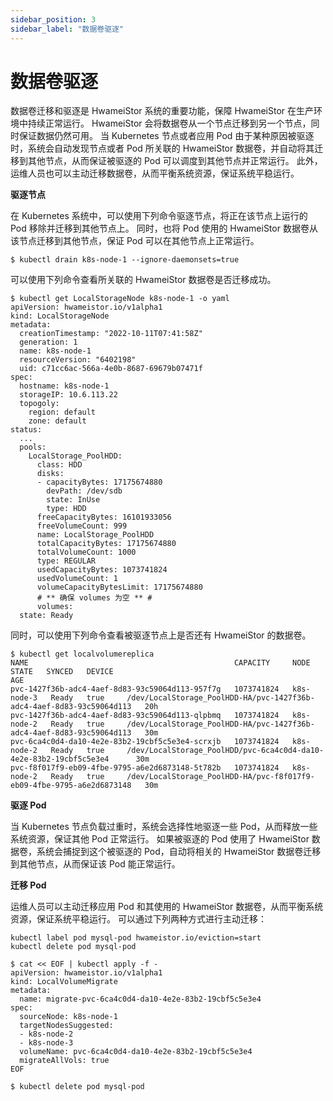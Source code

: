 ```yaml
---
sidebar_position: 3
sidebar_label: "数据卷驱逐"
---
```


# 数据卷驱逐

数据卷迁移和驱逐是 HwameiStor 系统的重要功能，保障 HwameiStor 在生产环境中持续正常运行。
HwameiStor 会将数据卷从一个节点迁移到另一个节点，同时保证数据仍然可用。
当 Kubernetes 节点或者应用 Pod 由于某种原因被驱逐时，系统会自动发现节点或者 Pod 所关联的 HwameiStor 数据卷，并自动将其迁移到其他节点，从而保证被驱逐的 Pod 可以调度到其他节点并正常运行。
此外，运维人员也可以主动迁移数据卷，从而平衡系统资源，保证系统平稳运行。

**驱逐节点**

在 Kubernetes 系统中，可以使用下列命令驱逐节点，将正在该节点上运行的 Pod 移除并迁移到其他节点上。
同时，也将 Pod 使用的 HwameiStor 数据卷从该节点迁移到其他节点，保证 Pod 可以在其他节点上正常运行。

```console
$ kubectl drain k8s-node-1 --ignore-daemonsets=true
```

可以使用下列命令查看所关联的 HwameiStor 数据卷是否迁移成功。

```console
$ kubectl get LocalStorageNode k8s-node-1 -o yaml
apiVersion: hwameistor.io/v1alpha1
kind: LocalStorageNode
metadata:
  creationTimestamp: "2022-10-11T07:41:58Z"
  generation: 1
  name: k8s-node-1
  resourceVersion: "6402198"
  uid: c71cc6ac-566a-4e0b-8687-69679b07471f
spec:
  hostname: k8s-node-1
  storageIP: 10.6.113.22
  topogoly:
    region: default
    zone: default
status:
  ...
  pools:
    LocalStorage_PoolHDD:
      class: HDD
      disks:
      - capacityBytes: 17175674880
        devPath: /dev/sdb
        state: InUse
        type: HDD
      freeCapacityBytes: 16101933056
      freeVolumeCount: 999
      name: LocalStorage_PoolHDD
      totalCapacityBytes: 17175674880
      totalVolumeCount: 1000
      type: REGULAR
      usedCapacityBytes: 1073741824
      usedVolumeCount: 1
      volumeCapacityBytesLimit: 17175674880
      # ** 确保 volumes 为空 ** #
      volumes:  
  state: Ready  
```

同时，可以使用下列命令查看被驱逐节点上是否还有 HwameiStor 的数据卷。

```console
$ kubectl get localvolumereplica
NAME                                              CAPACITY     NODE         STATE   SYNCED   DEVICE                                                                  AGE
pvc-1427f36b-adc4-4aef-8d83-93c59064d113-957f7g   1073741824   k8s-node-3   Ready   true     /dev/LocalStorage_PoolHDD-HA/pvc-1427f36b-adc4-4aef-8d83-93c59064d113   20h
pvc-1427f36b-adc4-4aef-8d83-93c59064d113-qlpbmq   1073741824   k8s-node-2   Ready   true     /dev/LocalStorage_PoolHDD-HA/pvc-1427f36b-adc4-4aef-8d83-93c59064d113   30m
pvc-6ca4c0d4-da10-4e2e-83b2-19cbf5c5e3e4-scrxjb   1073741824   k8s-node-2   Ready   true     /dev/LocalStorage_PoolHDD/pvc-6ca4c0d4-da10-4e2e-83b2-19cbf5c5e3e4      30m
pvc-f8f017f9-eb09-4fbe-9795-a6e2d6873148-5t782b   1073741824   k8s-node-2   Ready   true     /dev/LocalStorage_PoolHDD-HA/pvc-f8f017f9-eb09-4fbe-9795-a6e2d6873148   30m

```

**驱逐 Pod**

当 Kubernetes 节点负载过重时，系统会选择性地驱逐一些 Pod，从而释放一些系统资源，保证其他 Pod 正常运行。
如果被驱逐的 Pod 使用了 HwameiStor 数据卷，系统会捕捉到这个被驱逐的 Pod，自动将相关的 HwameiStor 数据卷迁移到其他节点，从而保证该 Pod 能正常运行。

**迁移 Pod**

运维人员可以主动迁移应用 Pod 和其使用的 HwameiStor 数据卷，从而平衡系统资源，保证系统平稳运行。
可以通过下列两种方式进行主动迁移：

```console
kubectl label pod mysql-pod hwameistor.io/eviction=start
kubectl delete pod mysql-pod
```

```console
$ cat << EOF | kubectl apply -f -
apiVersion: hwameistor.io/v1alpha1
kind: LocalVolumeMigrate
metadata:
  name: migrate-pvc-6ca4c0d4-da10-4e2e-83b2-19cbf5c5e3e4
spec:
  sourceNode: k8s-node-1
  targetNodesSuggested: 
  - k8s-node-2
  - k8s-node-3
  volumeName: pvc-6ca4c0d4-da10-4e2e-83b2-19cbf5c5e3e4
  migrateAllVols: true
EOF

$ kubectl delete pod mysql-pod
```
